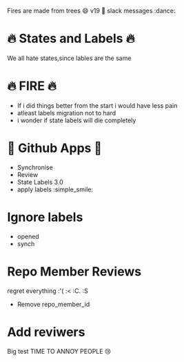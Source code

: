 Fires are made from trees :smile: v19 :tada: slack messages :dance:

# :fire: States and Labels :fire:

We all hate states,since lables are the same

# :fire: FIRE :fire:

- If i did things better from the start i would have less pain
- atleast labels migration not to hard
- i wonder if state labels will die completely

# :palm_tree:  Github Apps :palm_tree: 
 - Synchronise
 - Review
 - State Labels 3.0
 - apply labels :simple_smile:


# Ignore labels
 - opened
 - synch
 
 # Repo Member Reviews
 regret everything :'(     :<    :C.  :S
 - Remove repo_member_id
 
 
 # Add reviwers
 Big test
 TIME TO ANNOY PEOPLE :cry:
